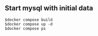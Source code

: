 ## Start mysql with initial data

```
$docker compose build
$docker compose up -d
$docker compose ps
```

